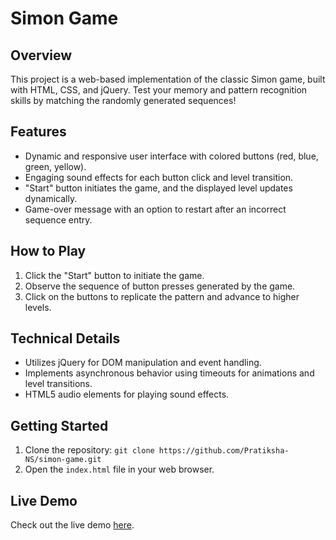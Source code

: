 # Simon Game



## Overview

This project is a web-based implementation of the classic Simon game, built with HTML, CSS, and jQuery. Test your memory and pattern recognition skills by matching the randomly generated sequences!

## Features

- Dynamic and responsive user interface with colored buttons (red, blue, green, yellow).
- Engaging sound effects for each button click and level transition.
- "Start" button initiates the game, and the displayed level updates dynamically.
- Game-over message with an option to restart after an incorrect sequence entry.

## How to Play

1. Click the "Start" button to initiate the game.
2. Observe the sequence of button presses generated by the game.
3. Click on the buttons to replicate the pattern and advance to higher levels.

## Technical Details

- Utilizes jQuery for DOM manipulation and event handling.
- Implements asynchronous behavior using timeouts for animations and level transitions.
- HTML5 audio elements for playing sound effects.

## Getting Started

1. Clone the repository: `git clone https://github.com/Pratiksha-NS/simon-game.git`
2. Open the `index.html` file in your web browser.

## Live Demo

Check out the live demo [here](https://pratiksha-ns.github.io/simon-Game/).



